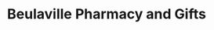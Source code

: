 ---
title: "Beulaville Pharmacy and Gifts"
url: /beulaville/beulaville-pharmacy-and-gifts/
shop: chemist
---
